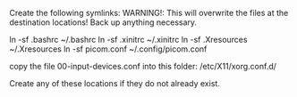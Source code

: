 Create the following symlinks: WARNING!: This will overwrite
the files at the destination locations! Back up anything necessary.

  ln -sf .bashrc ~/.bashrc
  ln -sf .xinitrc ~/.xinitrc
  ln -sf .Xresources ~/.Xresources
  ln -sf picom.conf ~/.config/picom.conf

copy the file 00-input-devices.conf into this folder:
  /etc/X11/xorg.conf.d/

Create any of these locations if they do not already exist.

